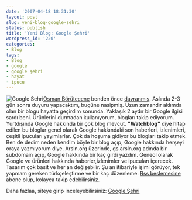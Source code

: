 ```yaml
---
date: '2007-04-18 18:31:30'
layout: post
slug: yeni-blog-google-sehri
status: publish
title: 'Yeni Blog: Google Şehri'
wordpress_id: '220'
categories:
- Blog
tags:
- Blog
- google
- google şehri
- hayat
- ipucu
---
```


![Google Sehri](http://blog.arsln.org/image/googlesehri.jpg)[Osman Börütecene](http://osman.borutecene.com/) benden önce [davranmış](http://osman.borutecene.com/fatih-arslanin-google-blogu/). Aslında 2-3 gün sonra duyuru yapacaktım, bugüne nasipmiş. Uzun zamandır aklımda olan bir blogu hayatta geçirdim sonunda. Yaklaşık 2 aydır bir Google ilgisi sardı beni. Ürünlerini durmadan kullanıyorum, blogları takip ediyorum. Yurtdışında Google hakkında bir çok blog mevcut. **"Watchblog"** diye hitap edilen bu bloglar genel olarak Google hakkındaki son haberleri, izlenimleri, çeşitli ipucuları yayımlarlar. Çok da hoşuma gidiyor bu blogları takip etmek. Ben de dedim neden kendim böyle bir blog açıp, Google hakkında herşeyi oraya yazmıyorum diye. Arsln.org üzerinde, gs.arsln.org adında bir subdomain açıp, Google hakkında bir kaç girdi yazdım. Geneol olarak Google ve ürünleri hakkında haberler,izlenimler ve ipucuları içerecek. Tasarım çok basit ve her an değişebilir. Şu an itibariyle işimi görüyor, tek yapmam gereken türkçeleştirme ve bir kaç düzenleme. [Rss beslemesine](http://feeds.feedburner.com/googlesehri) abone olup, kolayca takip edebilirsiniz. 

Daha fazlaa, siteye girip inceleyebilirsiniz: [Google Şehri](http://gs.arsln.org/)
